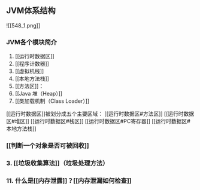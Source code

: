 ## JVM体系结构
![[548_1.png]]
### JVM各个模块简介
1. [[运行时数据区]]
2. [[程序计数器]]
3. [[虚拟机栈]]
4. [[本地方法栈]]
5. [[方法区]]：
6. [[Java 堆（Heap）]]
7. [[类加载机制（Class Loader）]]

[[运行时数据区]]被划分成五个主要区域：
[[运行时数据区#方法区]]
[[运行时数据区#堆区]]
[[运行时数据区#栈区]]
[[运行时数据区#PC寄存器]]
[[运行时数据区#本地方法栈]]

### [[判断一个对象是否可被回收]]


### 3. [[垃圾收集算法]]（垃圾处理方法）

### 11. 什么是[[内存泄露]]？[[内存泄漏如何检查]]




